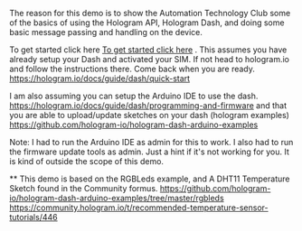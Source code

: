 The reason for this demo is to show the Automation Technology Club some of the
basics of using the Hologram API, Hologram Dash, and doing some basic message 
passing and handling on the device.

To get started click here [To get started click here](start.md) .  This assumes you have already setup your Dash and activated your SIM. If not head to hologram.io and follow the instructions there. Come back when you are ready.
https://hologram.io/docs/guide/dash/quick-start 

I am also assuming you can setup the Arduino IDE to use the dash.
 https://hologram.io/docs/guide/dash/programming-and-firmware
and that you are able to upload/update sketches on your dash (hologram examples)
https://github.com/hologram-io/hologram-dash-arduino-examples

Note: I had to run the Arduino IDE as admin for this to work. I also had to run the firmware update tools as admin. Just a hint if it's not working for you. It is kind of outside the scope of this demo.


** This demo is based on the RGBLeds example, and A DHT11 Temperature Sketch found in the Community formus.
https://github.com/hologram-io/hologram-dash-arduino-examples/tree/master/rgbleds
https://community.hologram.io/t/recommended-temperature-sensor-tutorials/446


